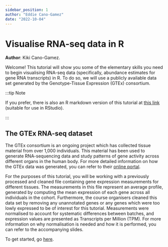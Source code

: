 ```yaml
---
sidebar_position: 1
author: "Eddie Cano-Gamez"
date: "2022-10-04"
---
```


# Visualise RNA-seq data in R

**Author**: Kiki Cano-Gamez.

Welcome!  This tutorial will show you some of the elementary skills you need to begin visualising RNA-seq
data (specifically, abundance estimates for gene RNA transcripts) in R. To do so, we will use a
publicly available data set generated by the Genotype-Tissue Expression (GTEx) consortium.

:::tip Note

If you prefer, there is also an R markdown version of this tutorial at [this
link](resources/Data-visualisation-practical_GTEx.Rmd) (suitable for use in RStudio).

:::

## The GTEx RNA-seq dataset

The GTEx consortium is an ongoing project which has collected tissue material from over 1,000
individuals. This material has been used to generate RNA-sequencing data and study patterns of gene
activity across different organs in the human body. For more detailed information on how the GTEx
data was generated, you can refer to their [online portal](https://gtexportal.org/home/).

For the purposes of this tutorial, you will be working with a previously processed and cleaned file
containing gene expression measurements for different tissues. The measurements in this file
represent an average profile, generated by computing the mean expression of each gene across all
individuals in the cohort. Furthermore, the course organisers cleaned this data set by removing any
unannotated genes or any genes which were too lowly expressed to be of interest for this tutorial.
Measurements were normalised to account for systematic differences between batches, and expression
values are presented as Transcripts per Million (TPM). For more information on why normalisation is
needed and how it is performed, you can refer to the accompanying slides.

To get started, go [here](002_getting_setup.md).
